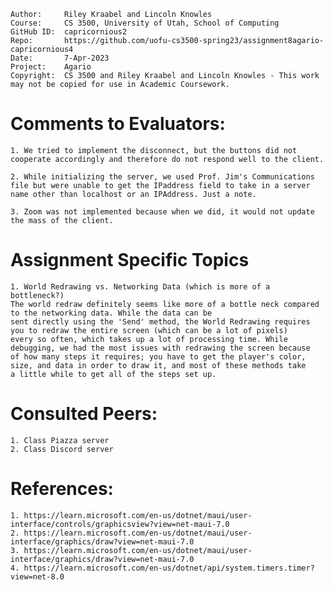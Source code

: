 ﻿```
Author:     Riley Kraabel and Lincoln Knowles
Course:     CS 3500, University of Utah, School of Computing
GitHub ID:  capricornious2
Repo:       https://github.com/uofu-cs3500-spring23/assignment8agario-capricornious4
Date:       7-Apr-2023
Project:    Agario
Copyright:  CS 3500 and Riley Kraabel and Lincoln Knowles - This work may not be copied for use in Academic Coursework.
```

# Comments to Evaluators:
    1. We tried to implement the disconnect, but the buttons did not cooperate accordingly and therefore do not respond well to the client.

    2. While initializing the server, we used Prof. Jim's Communications file but were unable to get the IPaddress field to take in a server
    name other than localhost or an IPAddress. Just a note.

    3. Zoom was not implemented because when we did, it would not update the mass of the client. 
    
# Assignment Specific Topics
    1. World Redrawing vs. Networking Data (which is more of a bottleneck?)
    The world redraw definitely seems like more of a bottle neck compared to the networking data. While the data can be 
    sent directly using the 'Send' method, the World Redrawing requires you to redraw the entire screen (which can be a lot of pixels) 
    every so often, which takes up a lot of processing time. While debugging, we had the most issues with redrawing the screen because
    of how many steps it requires; you have to get the player's color, size, and data in order to draw it, and most of these methods take
    a little while to get all of the steps set up. 

# Consulted Peers:
    1. Class Piazza server
    2. Class Discord server

# References:
    1. https://learn.microsoft.com/en-us/dotnet/maui/user-interface/controls/graphicsview?view=net-maui-7.0
    2. https://learn.microsoft.com/en-us/dotnet/maui/user-interface/graphics/draw?view=net-maui-7.0 
    3. https://learn.microsoft.com/en-us/dotnet/maui/user-interface/graphics/draw?view=net-maui-7.0
    4. https://learn.microsoft.com/en-us/dotnet/api/system.timers.timer?view=net-8.0